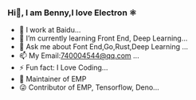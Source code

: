 ### Hi👋, I am Benny,I love Electron ⚛️

- 🔭 I work at Baidu...
- 🌱 I’m currently learning Front End, Deep Learning...
- 💬 Ask me about Font End,Go,Rust,Deep Learning ...
- 📫 My Email:740004544@qq.com ...
- ⚡ Fun fact: I Love Coding...
- 💪 Maintainer of EMP
- 😜 Contributor of EMP, Tensorflow, Deno...
